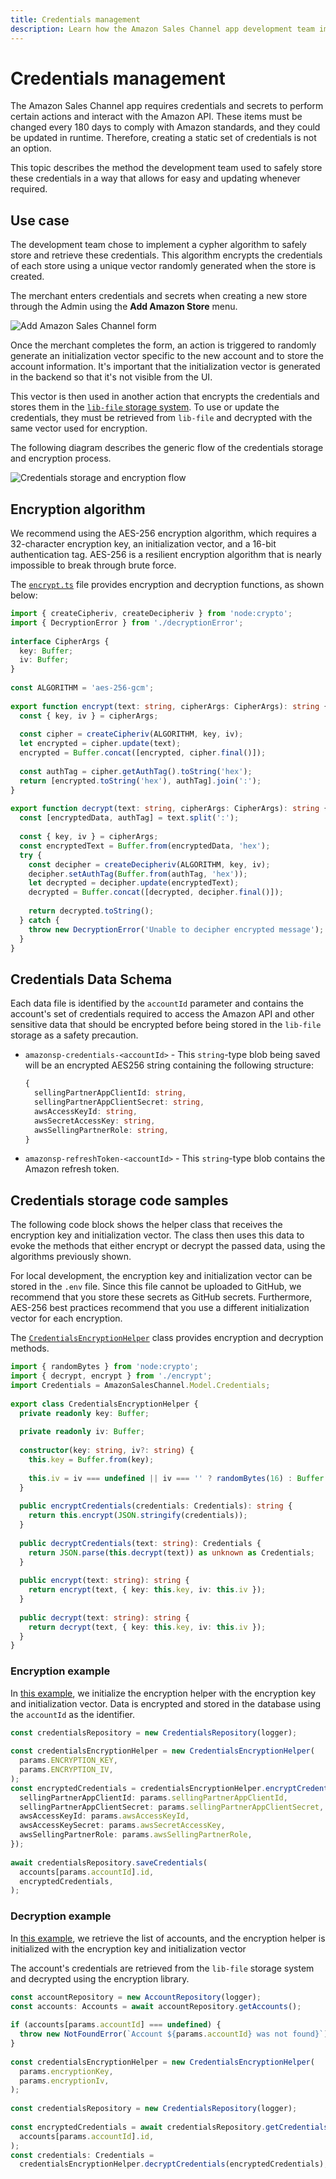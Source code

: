 ```yaml
---
title: Credentials management
description: Learn how the Amazon Sales Channel app development team implemented AES-256 encryption algorithm to store Amazon credentials and secrets.
---
```


# Credentials management

The Amazon Sales Channel app requires credentials and secrets to perform certain actions and interact with the Amazon API. These items must be changed every 180 days to comply with Amazon standards, and they could be updated in runtime. Therefore, creating a static set of credentials is not an option.

This topic describes the method the development team used to safely store these credentials in a way that allows for easy and updating whenever required.

## Use case

The development team chose to implement a cypher algorithm to safely store and retrieve these credentials. This algorithm encrypts the credentials of each store using a unique vector randomly generated when the store is created.

The merchant enters credentials and secrets when creating a new store through the Admin using the **Add Amazon Store** menu.

![Add Amazon Sales Channel form](../../_images/add-amazon-sales-channel.png)

Once the merchant completes the form, an action is triggered to randomly generate an initialization vector specific to the new account and to store the account information. It's important that the initialization vector is generated in the backend so that it's not visible from the UI.

This vector is then used in another action that encrypts the credentials and stores them in the [`lib-file` storage system](https://github.com/adobe/aio-lib-files). To use or update the credentials, they must be retrieved from `lib-file` and decrypted with the same vector used for encryption.

The following diagram describes the generic flow of the credentials storage and encryption process.

![Credentials storage and encryption flow](../../_images/credentials-flow.png)

## Encryption algorithm

We recommend using the AES-256 encryption algorithm, which requires a 32-character encryption key, an initialization vector, and a 16-bit authentication tag. AES-256 is a resilient encryption algorithm that is nearly impossible to break through brute force.

The [`encrypt.ts`](https://github.com/adobe/amazon-sales-channel-app-builder/blob/main/actions-src/shared/security/encrypt.ts) file provides encryption and decryption functions, as shown below:

```typescript
import { createCipheriv, createDecipheriv } from 'node:crypto';
import { DecryptionError } from './decryptionError';
 
interface CipherArgs {
  key: Buffer;
  iv: Buffer;
}
 
const ALGORITHM = 'aes-256-gcm';
 
export function encrypt(text: string, cipherArgs: CipherArgs): string {
  const { key, iv } = cipherArgs;
 
  const cipher = createCipheriv(ALGORITHM, key, iv);
  let encrypted = cipher.update(text);
  encrypted = Buffer.concat([encrypted, cipher.final()]);
 
  const authTag = cipher.getAuthTag().toString('hex');
  return [encrypted.toString('hex'), authTag].join(':');
}
 
export function decrypt(text: string, cipherArgs: CipherArgs): string {
  const [encryptedData, authTag] = text.split(':');
 
  const { key, iv } = cipherArgs;
  const encryptedText = Buffer.from(encryptedData, 'hex');
  try {
    const decipher = createDecipheriv(ALGORITHM, key, iv);
    decipher.setAuthTag(Buffer.from(authTag, 'hex'));
    let decrypted = decipher.update(encryptedText);
    decrypted = Buffer.concat([decrypted, decipher.final()]);
 
    return decrypted.toString();
  } catch {
    throw new DecryptionError('Unable to decipher encrypted message');
  }
}
```

## Credentials Data Schema

Each data file is identified by the `accountId` parameter and contains the account's set of credentials required to access the Amazon API and other sensitive data that should be encrypted before being stored in the `lib-file` storage as a safety precaution.

* `amazonsp-credentials-<accountId>` - This `string`-type blob being saved will be an encrypted AES256 string containing the following structure:

   ```typescript
   {
     sellingPartnerAppClientId: string,
     sellingPartnerAppClientSecret: string,
     awsAccessKeyId: string,
     awsSecretAccessKey: string,
     awsSellingPartnerRole: string,
   }
   ```

* `amazonsp-refreshToken-<accountId>` - This `string`-type blob contains the Amazon refresh token.

## Credentials storage code samples

The following code block shows the helper class that receives the encryption key and initialization vector. The class then uses this data to evoke the methods that either encrypt or decrypt the passed data, using the algorithms previously shown.

For local development, the encryption key and initialization vector can be stored in the `.env` file. Since this file cannot be uploaded to GitHub, we recommend that you store these secrets as GitHub secrets. Furthermore, AES-256 best practices recommend that you use a different initialization vector for each encryption.

The [`CredentialsEncryptionHelper`](https://github.com/adobe/amazon-sales-channel-app-builder/blob/main/actions-src/shared/security/credentialsEncryptionHelper.ts) class provides encryption and decryption methods.

```typescript
import { randomBytes } from 'node:crypto';
import { decrypt, encrypt } from './encrypt';
import Credentials = AmazonSalesChannel.Model.Credentials;
 
export class CredentialsEncryptionHelper {
  private readonly key: Buffer;
 
  private readonly iv: Buffer;
 
  constructor(key: string, iv?: string) {
    this.key = Buffer.from(key);
 
    this.iv = iv === undefined || iv === '' ? randomBytes(16) : Buffer.from(iv);
  }
 
  public encryptCredentials(credentials: Credentials): string {
    return this.encrypt(JSON.stringify(credentials));
  }
 
  public decryptCredentials(text: string): Credentials {
    return JSON.parse(this.decrypt(text)) as unknown as Credentials;
  }
 
  public encrypt(text: string): string {
    return encrypt(text, { key: this.key, iv: this.iv });
  }
 
  public decrypt(text: string): string {
    return decrypt(text, { key: this.key, iv: this.iv });
  }
}
```

### Encryption example

In [this example](https://github.com/adobe/amazon-sales-channel-app-builder/blob/main/actions-src/api/account/runtime/storeCredentials.ts), we initialize the encryption helper with the encryption key and initialization vector. Data is encrypted and stored in the database using the `accountId` as the identifier.

```typescript
const credentialsRepository = new CredentialsRepository(logger);
 
const credentialsEncryptionHelper = new CredentialsEncryptionHelper(
  params.ENCRYPTION_KEY,
  params.ENCRYPTION_IV,
);
const encryptedCredentials = credentialsEncryptionHelper.encryptCredentials({
  sellingPartnerAppClientId: params.sellingPartnerAppClientId,
  sellingPartnerAppClientSecret: params.sellingPartnerAppClientSecret,
  awsAccessKeyId: params.awsAccessKeyId,
  awsAccessKeySecret: params.awsSecretAccessKey,
  awsSellingPartnerRole: params.awsSellingPartnerRole,
});
 
await credentialsRepository.saveCredentials(
  accounts[params.accountId].id,
  encryptedCredentials,
);
```

### Decryption example

In [this example](https://github.com/adobe/amazon-sales-channel-app-builder/blob/main/actions-src/api/account/runtime/getCredentials.ts), we retrieve the list of accounts, and the encryption helper is initialized with the encryption key and initialization vector

The account's credentials are retrieved from the `lib-file` storage system and decrypted using the encryption library.

```typescript
const accountRepository = new AccountRepository(logger);
const accounts: Accounts = await accountRepository.getAccounts();
 
if (accounts[params.accountId] === undefined) {
  throw new NotFoundError(`Account ${params.accountId} was not found}`);
}
 
const credentialsEncryptionHelper = new CredentialsEncryptionHelper(
  params.encryptionKey,
  params.encryptionIv,
);
 
const credentialsRepository = new CredentialsRepository(logger);
 
const encryptedCredentials = await credentialsRepository.getCredentials(
  accounts[params.accountId].id,
);
const credentials: Credentials =
  credentialsEncryptionHelper.decryptCredentials(encryptedCredentials);
```
